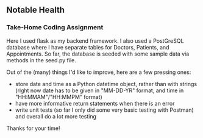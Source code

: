 ## Notable Health
### Take-Home Coding Assignment

Here I used flask as my backend framework.  I also used a PostGreSQL database
where I have separate tables for Doctors, Patients, and Appointments.  So far, 
the database is seeded with some sample data via methods in the seed.py file.

Out of the (many) things I'd like to improve, here are a few pressing ones:
- store date and time as a Python datetime object, rather than with strings 
(right now date has to be given in "MM-DD-YR" format, 
and time in "HH:MMAM"/"HH:MMPM" format)
- have more informative return statements when there is an error
- write unit tests (so far I only did some very basic testing with Postman) and 
overall do a lot more testing

Thanks for your time!